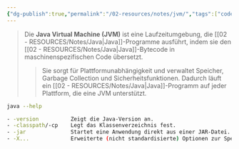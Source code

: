```yaml
---
{"dg-publish":true,"permalink":"/02-resources/notes/jvm/","tags":["code/java"],"noteIcon":"","updated":"2024-10-26T21:43:59.793+02:00"}
---
```


>Die **Java Virtual Machine (JVM)** ist eine Laufzeitumgebung, die [[02 - RESOURCES/Notes/Java\|Java]]-Programme ausführt, indem sie den [[02 - RESOURCES/Notes/Java\|Java]]-Bytecode in maschinenspezifischen Code übersetzt. 
>>Sie sorgt für Plattformunabhängigkeit und verwaltet Speicher, Garbage Collection und Sicherheitsfunktionen. Dadurch läuft ein [[02 - RESOURCES/Notes/Java\|Java]]-Programm auf jeder Plattform, die eine JVM unterstützt.

```bash
java --help

- -version          Zeigt die Java-Version an.
- -classpath/-cp    Legt das Klassenverzeichnis fest.
- -jar              Startet eine Anwendung direkt aus einer JAR-Datei.
- -X...             Erweiterte (nicht standardisierte) Optionen zur Speicherverwaltung und Diagnose.

```